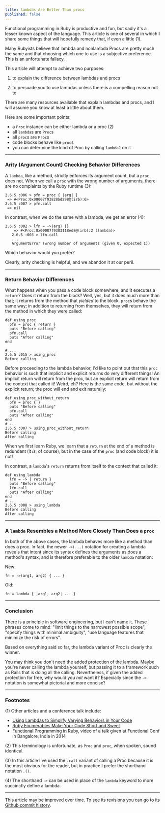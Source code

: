 ```yaml
---
title: lambdas Are Better Than procs
published: false
---
```


Functional programming in Ruby is productive and fun, but sadly it's a lesser known aspect of the language. This article is one of several in which I share some things that will hopefully remedy that, if even a little (1).

Many Rubyists believe that lambda and nonlambda Procs are pretty much the same and that choosing which one to use is a subjective preference. This is an unfortunate fallacy.

This article will attempt to achieve two purposes:

1) to explain the difference between lambdas and procs

2) to persuade you to use lambdas unless there is a compelling reason not to

There are many resources available that explain lambdas and procs, and I will assume you know at least a little about them.

Here are some important points:

* a `Proc` instance can be either lambda or a proc (2)
* all `lambda`s are `Proc`s
* all `proc`s are `Proc`s
* code blocks behave like `proc`s
* you can determine the kind of Proc by calling `lambda?` on it

----

### Arity (Argument Count) Checking Behavior Differences

A `lambda`, like a method, strictly enforces its argument count, but a `proc` does not. When we call a `proc` with the wrong number of arguments, there are no complaints by the Ruby runtime (3):

```
2.6.5 :006 > pfn = proc { |arg| }
 => #<Proc:0x00007f93828bd298@(irb):6>
2.6.5 :007 > pfn.call
 => nil
```

In contrast, when we do the same with a lambda, we get an error (4):

```
2.6.5 :002 > lfn = ->(arg) {}
    => #<Proc:0x00007f9383118ed8@(irb):2 (lambda)>
   2.6.5 :003 > lfn.call
   ...
   ArgumentError (wrong number of arguments (given 0, expected 1))
```

Which behavior would _you_ prefer?

Clearly, arity checking is helpful, and we abandon it at our peril.

----

### Return Behavior Differences
 
What happens when you pass a code block somewhere, and it executes a `return`? Does it return from the block? Well, yes, but it does much more than that; it returns from the method that _yielded_ to the block. `proc`s behave the same way; in addition to returning from themselves, they will return from the method in which they were called:

```
def using_proc
  pfn = proc { return }
  puts "Before calling"
  pfn.call
  puts "After calling"
end

# ...
2.6.5 :015 > using_proc
Before calling

```

Before proceeding to the lambda behavior, I'd like to point out that this `proc` behavior is such that implicit and explicit returns do very different things! An implicit return will return from the proc, but an explicit return will return from the context that called it! Weird, eh? Here is the same code, but without the explicit return; the proc will end and exit naturally:

```
def using_proc_without_return
  pfn = proc { }
  puts "Before calling"
  pfn.call
  puts "After calling"
end
# ...
2.6.5 :007 > using_proc_without_return
Before calling
After calling
```

When we first learn Ruby, we learn that a `return` at the end of a method is redundant (it _is_, of course), but in the case of the `proc` (and code block) it is not!

In contrast, a `lambda`'s `return` returns from itself to the context that called it:

```
def using_lambda
  lfn = -> { return }
  puts "Before calling"
  lfn.call
  puts "After calling"
end
# ...
2.6.5 :008 > using_lambda
Before calling
After calling
```

----

### A `lambda` Resembles a Method More Closely Than Does a `proc`

In both of the above cases, the lambda behaves more like a method than does a proc. In fact, the newer `->(...)` notation for creating a lambda reveals that intent since its syntax defines the arguments as does a method's syntax, and is therefore preferable to the older `lambda` notation:

New:

```
fn = ->(arg1, arg2) { ... }
```

Old:

```
fn = lambda { |arg1, arg2| ... }
```

----

### Conclusion

There is a principle in software engineering, but I can't name it. These phrases come to mind: "limit things to the narrowest possible scope", "specify things with minimal ambiguity", "use language features that minimize the risk of errors".

Based on everything said so far, the lambda variant of Proc is clearly the winner.
 
You may think you don't need the added protection of the lambda. Maybe you're never calling the lambda yourself, but passing it to a framework such as Rails that is doing all the calling. Nevertheless, if given the added protection for free, why would you _not_ want it? Especially since the `->` notation is somewhat pictorial and more concise?

----

### Footnotes

(1) Other articles and a conference talk include:
* [Using Lambdas to Simplify Varying Behaviors in Your Code](https://dev.to/keithrbennett/using-lambdas-to-simplify-varying-behaviors-in-your-code-1d5ff)
* [Ruby Enumerables Make Your Code Short and Sweet](https://dev.to/keithrbennett/ruby-enumerables-make-your-code-short-and-sweet-2nl0)
* [Functional Programming in Ruby](https://www.youtube.com/watch?v=nGEy-vFJCSE), video of a talk given at Functional Conf in Bangalore, India in 2014 

(2) This terminology is unfortunate, as `Proc` and `proc`, when spoken, sound identical.

(3) In this article I've used the `.call` variant of calling a Proc because it is the most obvious for the reader, but in practice I prefer the shorthand notation `.()`.

(4) The shorthand `->` can be used in place of the `lambda` keyword to more succinctly define a lambda.


----

This article may be improved over time. To see its revisions you can go to its [Github commit history](https://github.com/keithrbennett/keithrbennett.github.io/commits/master/blog/_posts/2019-11-19-lambdas-are-better-than-procs.md).
